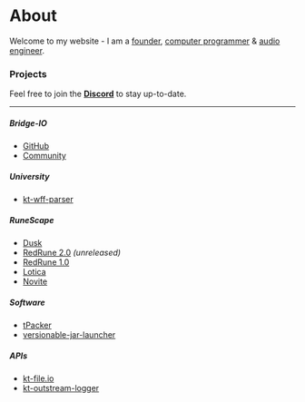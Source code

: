 # About

Welcome to my website - I am a [founder](#bridge-io), [computer programmer](https://github.com/tyluur) & [audio engineer](https://twitter.com/teamvoidinc).

### Projects

Feel free to join the **[Discord](https://discord.gg/3TP9yWnDnt)** to stay up-to-date.

---

##### Bridge-IO

* [GitHub](https://github.com/company/bridge-io)
* [Community](https://discord.gg/3TP9yWnDnt)

##### University

* [kt-wff-parser](https://github.com/Tyluur/kt-wff-parser)

##### RuneScape

* [Dusk](https://github.com/dusk-rs)
* [RedRune 2.0](https://github.com/Tyluur/RedRune-667) _(unreleased)_
* [RedRune 1.0](https://github.com/Tyluur/RedRune)
* [Lotica](https://github.com/Tyluur/Lotica)
* [Novite](https://github.com/Tyluur/Novite)

##### Software

* [tPacker](https://github.com/Tyluur/tPacker)
* [versionable-jar-launcher](https://github.com/bridge-io/versionable-jar-launcher)

##### APIs

* [kt-file.io](https://github.com/Tyluur/kt-file.io)
* [kt-outstream-logger](https://github.com/Tyluur/kt-outstream-logger)
